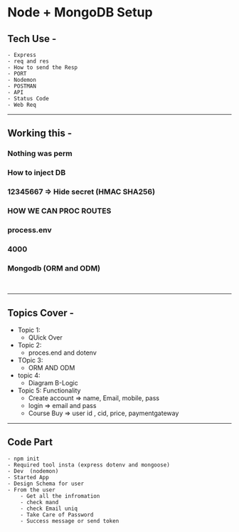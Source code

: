 # Node + MongoDB Setup

## Tech Use - 

    - Express
    - req and res
    - How to send the Resp
    - PORT 
    - Nodemon
    - POSTMAN
    - API
    - Status Code 
    - Web Req

---
## Working this -

 ### Nothing was perm
 ### How to inject DB
 ### 12345667 => Hide secret (HMAC SHA256)
 ### HOW WE CAN PROC ROUTES
 ### process.env
 ### 4000
 ### Mongodb (ORM and ODM)

<br>

---
## Topics Cover -

  - Topic 1: 
     - QUick Over
  - Topic 2: 
     - proces.end and dotenv
  - TOpic 3: 
     - ORM AND ODM 
  - topic 4: 
     - Diagram B-Logic 
  - Topic 5: Functionality
     - Create account => name, Email, mobile, pass
     - login => email and pass
     - Course Buy => user id , cid, price, paymentgateway

---
## Code Part

    - npm init
    - Required tool insta (express dotenv and mongoose)
    - Dev  (nodemon)
    - Started App
    - Design Schema for user
    - From the user
        - Get all the infromation 
        - check mand
        - check Email uniq
        - Take Care of Password
        - Success message or send token 
